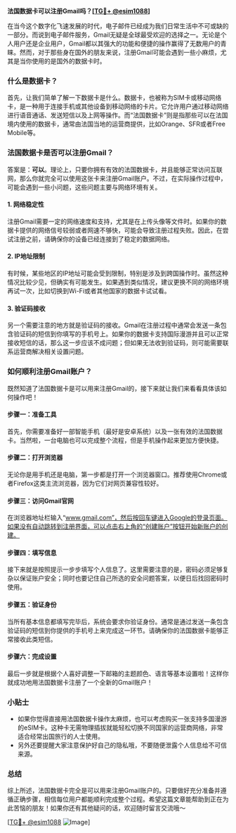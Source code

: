**法国数据卡可以注册Gmail吗？[[TG💪+ @esim1088](https://t.me/s/esim1088)]**

在当今这个数字化飞速发展的时代，电子邮件已经成为我们日常生活中不可或缺的一部分。而说到电子邮件服务，Gmail无疑是全球最受欢迎的选择之一。无论是个人用户还是企业用户，Gmail都以其强大的功能和便捷的操作赢得了无数用户的青睐。然而，对于那些身在国外的朋友来说，注册Gmail可能会遇到一些小麻烦，尤其是当你使用的是国外的数据卡时。

### 什么是数据卡？

首先，让我们简单了解一下数据卡是什么。数据卡，也被称为SIM卡或移动网络卡，是一种用于连接手机或其他设备到移动网络的卡片。它允许用户通过移动网络进行语音通话、发送短信以及上网等操作。而“法国数据卡”则是指那些可以在法国境内使用的数据卡，通常由法国当地的运营商提供，比如Orange、SFR或者Free Mobile等。

### 法国数据卡是否可以注册Gmail？

答案是：**可以**。理论上，只要你拥有有效的法国数据卡，并且能够正常访问互联网，那么你就完全可以使用这张卡来注册Gmail账户。不过，在实际操作过程中，可能会遇到一些小问题，这些问题主要与网络环境有关。

#### 1. 网络稳定性

注册Gmail需要一定的网络速度和支持，尤其是在上传头像等文件时。如果你的数据卡提供的网络信号较弱或者网速不够快，可能会导致注册过程失败。因此，在尝试注册之前，请确保你的设备已经连接到了稳定的数据网络。

#### 2. IP地址限制

有时候，某些地区的IP地址可能会受到限制，特别是涉及到跨国操作时。虽然这种情况比较少见，但确实有可能发生。如果遇到类似情况，建议更换不同的网络环境再试一次，比如切换到Wi-Fi或者其他国家的数据卡试试看。

#### 3. 验证码接收

另一个需要注意的地方就是验证码的接收。Gmail在注册过程中通常会发送一条包含验证码的短信到你填写的手机号上。如果你的数据卡支持国际漫游并且可以正常接收短信的话，那么这一步应该不成问题；但如果无法收到验证码，则可能需要联系运营商解决相关设置问题。

### 如何顺利注册Gmail账户？

既然知道了法国数据卡是可以用来注册Gmail的，接下来就让我们来看看具体该如何操作吧！

#### 步骤一：准备工具

首先，你需要准备好一部智能手机（最好是安卓系统）以及一张有效的法国数据卡。当然啦，一台电脑也可以完成整个流程，但是手机操作起来更加方便快捷。

#### 步骤二：打开浏览器

无论你是用手机还是电脑，第一步都是打开一个浏览器窗口。推荐使用Chrome或者Firefox这类主流浏览器，因为它们对网页兼容性较好。

#### 步骤三：访问Gmail官网

在浏览器地址栏输入“www.gmail.com”，然后按回车键进入Google的登录页面。如果没有自动跳转到注册界面，可以点击右上角的“创建账户”按钮开始新账户的创建。

#### 步骤四：填写信息

接下来就是按照提示一步步填写个人信息了。这里需要注意的是，密码必须足够复杂以保证账户安全；同时也要记住自己所选的安全问题答案，以便日后找回密码时使用。

#### 步骤五：验证身份

当所有基本信息都填写完毕后，系统会要求你验证身份。通常是通过发送一条包含验证码的短信到你提供的手机号上来完成这一环节。请确保你的法国数据卡能够正常接收此类短信。

#### 步骤六：完成设置

最后一步就是根据个人喜好调整一下邮箱的主题颜色、语言等基本设置啦！这样你就成功地用法国数据卡注册了一个全新的Gmail账户！

### 小贴士

- 如果你觉得直接用法国数据卡操作太麻烦，也可以考虑购买一张支持多国漫游的eSIM卡。这种卡无需物理插拔就能轻松切换不同国家的运营商网络，非常适合经常出国旅行的人士使用。
- 另外还要提醒大家注意保护好自己的隐私哦，不要随便泄露个人信息给不可信来源。

### 总结

综上所述，法国数据卡完全是可以用来注册Gmail账户的。只要做好充分准备并遵循正确步骤，相信每位用户都能顺利完成整个过程。希望这篇文章能帮助到正在为此苦恼的朋友！如果你还有其他疑问的话，欢迎随时留言交流哦～

[[TG💪+ @esim1088](https://t.me/s/esim1088) ![Image](https://i.postimg.cc/4NQfJmqS/Snipaste-2025-05-13-00-14-12.png)]